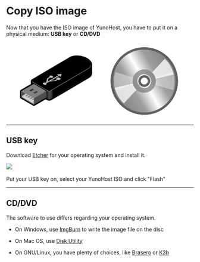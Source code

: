 # Copy ISO image

Now that you have the ISO image of YunoHost, you have to put it on a physical medium: **USB key** or **CD/DVD**

<img src="/images/usb_key.png">
<img src="/images/cd.jpg" width=200>

---

## USB key

Download <a href="https://etcher.io/" target="_blank">Etcher</a> for your operating system and install it.


<img src="https://etcher.io/static/screenshot.gif">

Put your USB key on, select your YunoHost ISO and click "Flash"


---

## CD/DVD

The software to use differs regarding your operating system.

* On Windows, use [ImgBurn](http://www.imgburn.com/) to write the image file on the disc

* On Mac OS, use [Disk Utility](http://support.apple.com/kb/ph7025)

* On GNU/Linux, you have plenty of choices, like [Brasero](https://wiki.gnome.org/Apps/Brasero) or [K3b](http://www.k3b.org/)